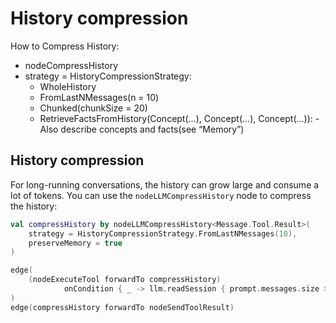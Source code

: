 # History compression

How to Compress History:
- nodeCompressHistory
- strategy = HistoryCompressionStrategy:
  - WholeHistory
  - FromLastNMessages(n = 10)
  - Chunked(chunkSize = 20)
  - RetrieveFactsFromHistory(Concept(...), Concept(...), Concept(...)):
        - Also describe concepts and facts(see “Memory”)

## History compression

For long-running conversations, the history can grow large and consume a lot of tokens. You can use the
`nodeLLMCompressHistory` node to compress the history:

```kotlin
val compressHistory by nodeLLMCompressHistory<Message.Tool.Result>(
    strategy = HistoryCompressionStrategy.FromLastNMessages(10),
    preserveMemory = true
)

edge(
    (nodeExecuteTool forwardTo compressHistory)
            onCondition { _ -> llm.readSession { prompt.messages.size > 100 } }
)
edge(compressHistory forwardTo nodeSendToolResult)
```
